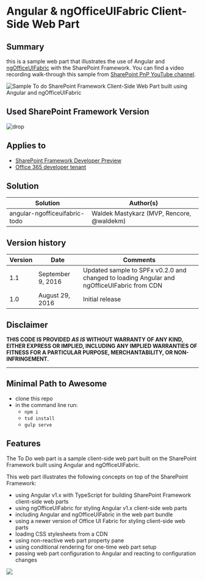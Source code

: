 ﻿# Angular & ngOfficeUIFabric Client-Side Web Part

## Summary

this is a sample web part that illustrates the use of Angular and [ngOfficeUIFabric](http://ngofficeuifabric.com/) with the SharePoint Framework.
You can find a video recording walk-through this sample from [SharePoint PnP YouTube channel](https://www.youtube.com/watch?v=FS-_0KENJkI).

![Sample To do SharePoint Framework Client-Side Web Part built using Angular and ngOfficeUIFabric](./assets/preview.png)

## Used SharePoint Framework Version 
![drop](https://img.shields.io/badge/drop-drop2-red.svg)

## Applies to

* [SharePoint Framework Developer Preview](http://dev.office.com/sharepoint/docs/spfx/sharepoint-framework-overview)
* [Office 365 developer tenant](http://dev.office.com/sharepoint/docs/spfx/set-up-your-developer-tenant)

## Solution

Solution|Author(s)
--------|---------
angular-ngofficeuifabric-todo|Waldek Mastykarz (MVP, Rencore, @waldekm)

## Version history

Version|Date|Comments
-------|----|--------
1.1|September 9, 2016|Updated sample to SPFx v0.2.0 and changed to loading Angular and ngOfficeUIFabric from CDN
1.0|August 29, 2016|Initial release

## Disclaimer
**THIS CODE IS PROVIDED *AS IS* WITHOUT WARRANTY OF ANY KIND, EITHER EXPRESS OR IMPLIED, INCLUDING ANY IMPLIED WARRANTIES OF FITNESS FOR A PARTICULAR PURPOSE, MERCHANTABILITY, OR NON-INFRINGEMENT.**

---

## Minimal Path to Awesome

- clone this repo
- in the command line run:
  - `npm i`
  - `tsd install`
  - `gulp serve`

## Features

The To Do web part is a sample client-side web part built on the SharePoint Framework built using Angular and ngOfficeUIFabric.

This web part illustrates the following concepts on top of the SharePoint Framework:

- using Angular v1.x with TypeScript for building SharePoint Framework client-side web parts
- using ngOfficeUIFabric for styling Angular v1.x client-side web parts
- including Angular and ngOfficeUIFabric in the web part bundle
- using a newer version of Office UI Fabric for styling client-side web parts
- loading CSS stylesheets from a CDN
- using non-reactive web part property pane
- using conditional rendering for one-time web part setup
- passing web part configuration to Angular and reacting to configuration changes

<img src="https://telemetry.sharepointpnp.com/sp-dev-fx-webparts/samples/angular-ngofficeuifabric-todo" />